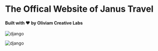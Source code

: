 # The Offical Website of Janus Travel

#### Built with :heart: by Oliviam Creative Labs

![django](https://lh3.googleusercontent.com/D_82DGsbJbppAZRryBAX7rwgvkgo1iMtkUitpLs_bvz2Zeck6EvxZyOow2TsNbNiZrP5yhDwTqoNgeVHeXkkxoU_FSRf-yBUGXOC_KIWHAoZlq_lo_4HN3jlR8PubLtSxBiQwrlKsg=w100 "Django")

![django](https://lh3.googleusercontent.com/MfZZn0Kvz3bWqu4qzRc1b9snp6wF4Wb7XYW2OEmSjNv9Yl4ggyU2nomWYzn07TGH4uWIMFmMZtQxzSYC-aULwhOfnAUEBxNDB-mvp4vlSgnYI6uFf14k60Vcnky9le9RbDodK4P_EA=w100 "Sass")
